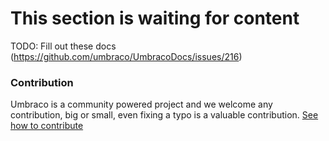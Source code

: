 # This section is waiting for content

TODO: Fill out these docs (https://github.com/umbraco/UmbracoDocs/issues/216)

### Contribution
Umbraco is a community powered project and we welcome any contribution, big or small, even fixing a typo is a valuable contribution.
[See how to contribute](https://github.com/umbraco/UmbracoDocs)
